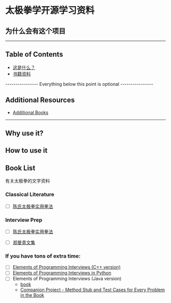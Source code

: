 # 太极拳学开源学习资料


## 为什么会有这个项目



---

## Table of Contents

- [这是什么？](#what-is-it)
- [书籍资料](#book-list)


---------------- Everything below this point is optional ----------------

## Additional Resources

- [Additional Books](#additional-books)

---

## Why use it?


## How to use it







## Book List

有关太极拳的文字资料

### Classical Literature
- [ ] [陈氏太极拳实用拳法]()

### Interview Prep

- [ ] [陈氏太极拳实用拳法]()
- [ ] [郑曼青文集](https://zhuanlan.zhihu.com/p/70289608)



### If you have tons of extra time:

- [ ] [Elements of Programming Interviews (C++ version)](https://www.amazon.com/Elements-Programming-Interviews-Insiders-Guide/dp/1479274836)
- [ ] [Elements of Programming Interviews in Python](https://www.amazon.com/Elements-Programming-Interviews-Python-Insiders/dp/1537713949/)
- [ ] Elements of Programming Interviews (Java version)
    - [book](https://www.amazon.com/Elements-Programming-Interviews-Java-Insiders/dp/1517435803/)
    - [Companion Project - Method Stub and Test Cases for Every Problem in the Book](https://github.com/gardncl/elements-of-programming-interviews)